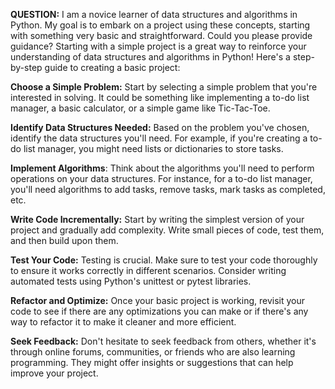 __QUESTION:__
I am a novice learner of data structures and algorithms in Python. 
My goal is to embark on a project using these concepts, starting with something very basic and straightforward. 
Could you please provide guidance?
Starting with a simple project is a great way to reinforce your understanding of data structures and algorithms in Python! Here's a step-by-step guide to creating a basic project:

**Choose a Simple Problem:** Start by selecting a simple problem that you're interested in solving. It could be something like implementing a to-do list manager, 
a basic calculator, or a simple game like Tic-Tac-Toe.

**Identify Data Structures Needed:** Based on the problem you've chosen, identify the data structures you'll need. For example, 
if you're creating a to-do list manager, you might need lists or dictionaries to store tasks.

**Implement Algorithms**: Think about the algorithms you'll need to perform operations on your data structures. For instance, 
for a to-do list manager, you'll need algorithms to add tasks, remove tasks, mark tasks as completed, etc.

**Write Code Incrementally:** Start by writing the simplest version of your project and gradually add complexity. 
Write small pieces of code, test them, and then build upon them.

**Test Your Code:** Testing is crucial. Make sure to test your code thoroughly to ensure it works correctly in different scenarios. 
Consider writing automated tests using Python's unittest or pytest libraries.

**Refactor and Optimize:** Once your basic project is working, 
revisit your code to see if there are any optimizations you can make or if there's any way to refactor it to make it cleaner and more efficient.

**Seek Feedback:** Don't hesitate to seek feedback from others, whether it's through online forums, communities, 
or friends who are also learning programming. They might offer insights or suggestions that can help improve your project.

